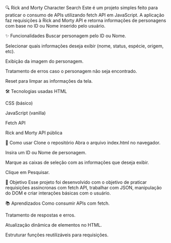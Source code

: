 🔍 Rick and Morty Character Search
Este é um projeto simples feito para praticar o consumo de APIs utilizando fetch API em JavaScript. A aplicação faz requisições à Rick and Morty API e retorna informações de personagens com base no ID ou Nome inserido pelo usuário.

✨ Funcionalidades
Buscar personagem pelo ID ou Nome.

Selecionar quais informações deseja exibir (nome, status, espécie, origem, etc).

Exibição da imagem do personagem.

Tratamento de erros caso o personagem não seja encontrado.

Reset para limpar as informações da tela.

🛠️ Tecnologias usadas
HTML

CSS (básico)

JavaScript (vanilla)

Fetch API

Rick and Morty API pública

🚀 Como usar
Clone o repositório
Abra o arquivo index.html no navegador.

Insira um ID ou Nome de personagem.

Marque as caixas de seleção com as informações que deseja exibir.

Clique em Pesquisar.

🎯 Objetivo
Esse projeto foi desenvolvido com o objetivo de praticar requisições assíncronas com fetch API, trabalhar com JSON, manipulação do DOM e criar interações básicas com o usuário.

📚 Aprendizados
Como consumir APIs com fetch.

Tratamento de respostas e erros.

Atualização dinâmica de elementos no HTML.

Estruturar funções reutilizáveis para requisições.
